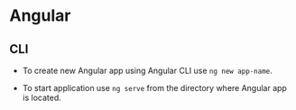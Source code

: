 # Angular

## CLI

- To create new Angular app using Angular CLI use `ng new app-name`.

- To start application use `ng serve` from the directory where Angular app is located.


